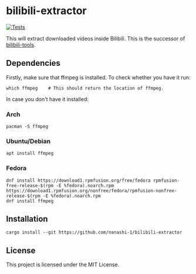 # bilibili-extractor

[![Tests](https://github.com/nanashi-1/bilibili-extractor/actions/workflows/test.yml/badge.svg)](https://github.com/nanashi-1/bilibili-extractor/actions/workflows/test.yml)

This will extract downloaded videos inside Bilibili. This is the successor of [bilibili-tools](https://github.com/nanashi-1/bilibili-tools).

## Dependencies
Firstly, make sure that ffmpeg is installed. To check whether you have it run:

    which ffmpeg    # This should return the location of ffmpeg.

In case you don't have it installed:

### Arch

    pacman -S ffmpeg

### Ubuntu/Debian

    apt install ffmpeg

### Fedora

    dnf install https://download1.rpmfusion.org/free/fedora rpmfusion-free-release-$(rpm -E %fedora).noarch.rpm https://download1.rpmfusion.org/nonfree/fedora/rpmfusion-nonfree-release-$(rpm -E %fedora).noarch.rpm
    dnf install ffmpeg


## Installation

    cargo install --git https://github.com/nanashi-1/bilibili-extractor

## License

This project is licensed under the MIT License.
